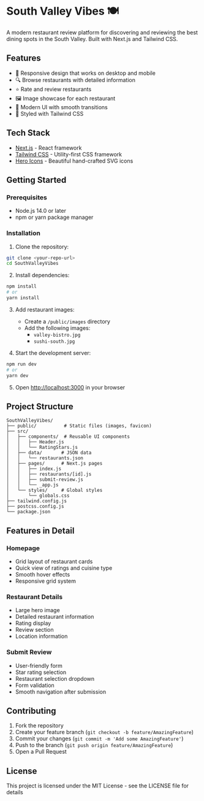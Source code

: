 # South Valley Vibes 🍽️

A modern restaurant review platform for discovering and reviewing the best dining spots in the South Valley. Built with Next.js and Tailwind CSS.

## Features

- 📱 Responsive design that works on desktop and mobile
- 🔍 Browse restaurants with detailed information
- ⭐ Rate and review restaurants
- 🖼️ Image showcase for each restaurant
- 💫 Modern UI with smooth transitions
- 🎨 Styled with Tailwind CSS

## Tech Stack

- [Next.js](https://nextjs.org/) - React framework
- [Tailwind CSS](https://tailwindcss.com/) - Utility-first CSS framework
- [Hero Icons](https://heroicons.com/) - Beautiful hand-crafted SVG icons

## Getting Started

### Prerequisites

- Node.js 14.0 or later
- npm or yarn package manager

### Installation

1. Clone the repository:
```bash
git clone <your-repo-url>
cd SouthValleyVibes
```

2. Install dependencies:
```bash
npm install
# or
yarn install
```

3. Add restaurant images:
   - Create a `/public/images` directory
   - Add the following images:
     - `valley-bistro.jpg`
     - `sushi-south.jpg`

4. Start the development server:
```bash
npm run dev
# or
yarn dev
```

5. Open [http://localhost:3000](http://localhost:3000) in your browser

## Project Structure

```
SouthValleyVibes/
├── public/          # Static files (images, favicon)
├── src/
│   ├── components/  # Reusable UI components
│   │   ├── Header.js
│   │   └── RatingStars.js
│   ├── data/       # JSON data
│   │   └── restaurants.json
│   ├── pages/      # Next.js pages
│   │   ├── index.js
│   │   ├── restaurants/[id].js
│   │   ├── submit-review.js
│   │   └── _app.js
│   └── styles/     # Global styles
│       └── globals.css
├── tailwind.config.js
├── postcss.config.js
└── package.json
```

## Features in Detail

### Homepage
- Grid layout of restaurant cards
- Quick view of ratings and cuisine type
- Smooth hover effects
- Responsive grid system

### Restaurant Details
- Large hero image
- Detailed restaurant information
- Rating display
- Review section
- Location information

### Submit Review
- User-friendly form
- Star rating selection
- Restaurant selection dropdown
- Form validation
- Smooth navigation after submission

## Contributing

1. Fork the repository
2. Create your feature branch (`git checkout -b feature/AmazingFeature`)
3. Commit your changes (`git commit -m 'Add some AmazingFeature'`)
4. Push to the branch (`git push origin feature/AmazingFeature`)
5. Open a Pull Request

## License

This project is licensed under the MIT License - see the LICENSE file for details 
